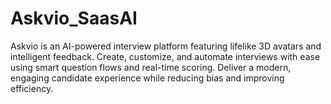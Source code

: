 # Askvio_SaasAI
Askvio is an AI-powered interview platform featuring lifelike 3D avatars and intelligent feedback. Create, customize, and automate interviews with ease using smart question flows and real-time scoring. Deliver a modern, engaging candidate experience while reducing bias and improving efficiency.
